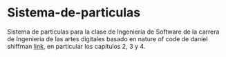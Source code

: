 # Sistema-de-particulas
Sistema de partículas para la clase de Ingeniería de Software de la carrera de Ingenieria de las artes digitales
basado en nature of code de daniel shiffman <a href="https://github.com/nature-of-code/noc-examples-p5.js" target="_blank">link</a>, en particular los capítulos 2, 3 y 4.
